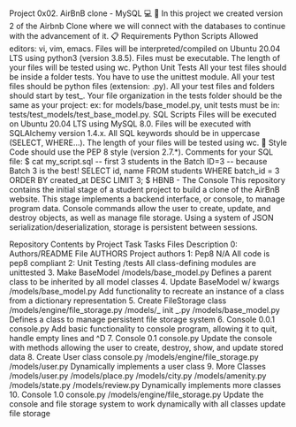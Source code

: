 Project 0x02. AirBnB clone - MySQL 💻
📄 In this project we created version 2 of the Airbnb Clone where we will connect with the databases to continue with the advancement of it.
📋 Requirements
Python Scripts
Allowed editors: vi, vim, emacs.
Files will be interpreted/compiled on Ubuntu 20.04 LTS using python3 (version 3.8.5).
Files must be executable.
The length of your files will be tested using wc.
Python Unit Tests
All your test files should be inside a folder tests.
You have to use the unittest module.
All your test files should be python files (extension: .py).
All your test files and folders should start by test_.
Your file organization in the tests folder should be the same as your project: ex: for models/base_model.py, unit tests must be in: tests/test_models/test_base_model.py.
SQL Scripts
Files will be executed on Ubuntu 20.04 LTS using MySQL 8.0.
Files will be executed with SQLAlchemy version 1.4.x.
All SQL keywords should be in uppercase (SELECT, WHERE…).
The length of your files will be tested using wc.
🎨 Style
Code should use the PEP 8 style (version 2.7.*).
Comments for your SQL file:
$ cat my_script.sql
-- first 3 students in the Batch ID=3
-- because Batch 3 is the best!
SELECT id, name FROM students WHERE batch_id = 3 ORDER BY created_at DESC LIMIT 3;
$
HBNB - The Console
This repository contains the initial stage of a student project to build a clone of the AirBnB website. This stage implements a backend interface, or console, to manage program data. Console commands allow the user to create, update, and destroy objects, as well as manage file storage. Using a system of JSON serialization/deserialization, storage is persistent between sessions.

Repository Contents by Project Task
Tasks	Files	Description
0: Authors/README File	AUTHORS	Project authors
1: Pep8	N/A	All code is pep8 compliant
2: Unit Testing	/tests	All class-defining modules are unittested
3. Make BaseModel	/models/base_model.py	Defines a parent class to be inherited by all model classes
4. Update BaseModel w/ kwargs	/models/base_model.py	Add functionality to recreate an instance of a class from a dictionary representation
5. Create FileStorage class	/models/engine/file_storage.py /models/_ init _.py /models/base_model.py	Defines a class to manage persistent file storage system
6. Console 0.0.1	console.py	Add basic functionality to console program, allowing it to quit, handle empty lines and ^D
7. Console 0.1	console.py	Update the console with methods allowing the user to create, destroy, show, and update stored data
8. Create User class	console.py /models/engine/file_storage.py /models/user.py	Dynamically implements a user class
9. More Classes	/models/user.py /models/place.py /models/city.py /models/amenity.py /models/state.py /models/review.py	Dynamically implements more classes
10. Console 1.0	console.py /models/engine/file_storage.py	Update the console and file storage system to work dynamically with all classes update file storage
